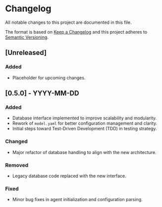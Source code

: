 # Changelog

All notable changes to this project are documented in this file.

The format is based on [Keep a Changelog](https://keepachangelog.com/en/1.0.0/) 
and this project adheres to [Semantic Versioning](https://semver.org/spec/v2.0.0.html).

## [Unreleased]
### Added
- Placeholder for upcoming changes.

## [0.5.0] - YYYY-MM-DD
### Added
- Database interface implemented to improve scalability and modularity.
- Rework of `model.yaml` for better configuration management and clarity.
- Initial steps toward Test-Driven Development (TDD) in testing strategy.

### Changed
- Major refactor of database handling to align with the new architecture.

### Removed
- Legacy database code replaced with the new interface.

### Fixed
- Minor bug fixes in agent initialization and configuration parsing.